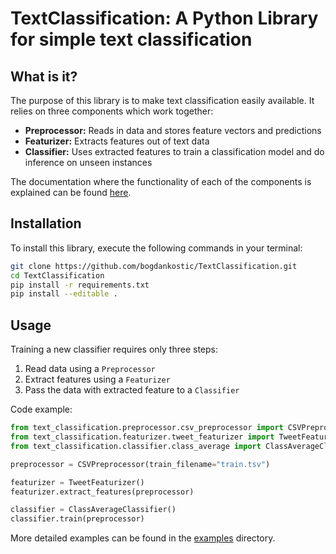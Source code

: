 # TextClassification: A Python Library for simple text classification

## What is it?
The purpose of this library is to make text classification easily available.
It relies on three components which work together: 
- **Preprocessor:** Reads in data and stores feature vectors and predictions
- **Featurizer:** Extracts features out of text data
- **Classifier:** Uses extracted features to train a classification model
and do inference on unseen instances

The documentation where the functionality of each of the components is explained can be found [here](https://bogdankostic.github.io/TextClassification/).

## Installation
To install this library, execute the following commands in your terminal:
```bash
git clone https://github.com/bogdankostic/TextClassification.git
cd TextClassification
pip install -r requirements.txt
pip install --editable .
```

## Usage
Training a new classifier requires only three steps: 
1) Read data using a `Preprocessor` 
2) Extract features using a `Featurizer` 
3) Pass the data with extracted feature to a `Classifier`

Code example:
```python
from text_classification.preprocessor.csv_preprocessor import CSVPreprocessor
from text_classification.featurizer.tweet_featurizer import TweetFeaturizer
from text_classification.classifier.class_average import ClassAverageClassifier

preprocessor = CSVPreprocessor(train_filename="train.tsv")

featurizer = TweetFeaturizer()
featurizer.extract_features(preprocessor)

classifier = ClassAverageClassifier()
classifier.train(preprocessor)
```

More detailed examples can be found in the [examples](https://github.com/bogdankostic/TextClassification/tree/master/examples)
directory.

 
 